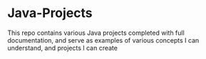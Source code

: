 # Java-Projects
This repo contains various Java projects completed with full documentation, and serve as examples of various concepts I can understand, and projects I can create
